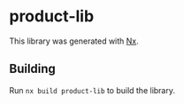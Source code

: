 # product-lib

This library was generated with [Nx](https://nx.dev).

## Building

Run `nx build product-lib` to build the library.
